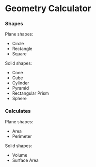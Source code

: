 # Geometry Calculator #

### Shapes ###

Plane shapes:
 - Circle
 - Rectangle
 - Square

Solid shapes:
 - Cone
 - Cube
 - Cylinder
 - Pyramid
 - Rectangular Prism
 - Sphere

### Calculates ###

Plane shapes:
 - Area
 - Perimeter

Solid shapes:
 - Volume
 - Surface Area